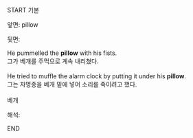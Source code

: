 START
기본

앞면:
pillow


뒷면:
<div>He pummelled the <strong>pillow</strong> with his fists. </div><div><div>그가 베개를 주먹으로 계속 내리쳤다.</div></div><div><br></div><div><div>He tried to muffle the alarm clock by putting it under his <strong>pillow</strong>. </div><div><div>그는 자명종을 베개 밑에 넣어 소리를 죽이려고 했다.</div></div></div><div><br></div><div>베개</div>


해석:
<!--ID: 1746614454431-->
END